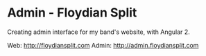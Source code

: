 # Admin - Floydian Split

Creating admin interface for my band's website, with Angular 2.

Web: http://floydiansplit.com
Admin: http://admin.floydiansplit.com